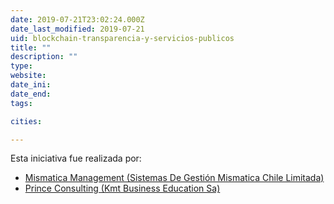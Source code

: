 ```yaml
---
date: 2019-07-21T23:02:24.000Z
date_last_modified: 2019-07-21
uid: blockchain-transparencia-y-servicios-publicos
title: ""
description: ""
type: 
website: 
date_ini: 
date_end: 
tags:

cities: 

---
```


Esta iniciativa fue realizada por:

- [Mismatica Management (Sistemas De Gestión Mismatica Chile Limitada)](/i/mismatica-management-sistemas-de-gestion-mismatica-chile-limitada.html)
- [Prince Consulting (Kmt Business Education Sa)](/i/prince-consulting-kmt-business-education-sa.html)
